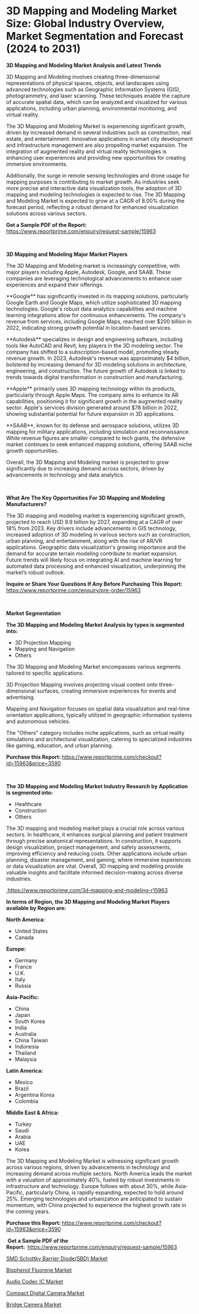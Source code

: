 <p><h1>3D Mapping and Modeling Market Size: Global Industry Overview, Market Segmentation and Forecast (2024 to 2031)</h1></p><p><strong>3D Mapping and Modeling Market Analysis and Latest Trends</strong></p>
<p><p>3D Mapping and Modeling involves creating three-dimensional representations of physical spaces, objects, and landscapes using advanced technologies such as Geographic Information Systems (GIS), photogrammetry, and laser scanning. These techniques enable the capture of accurate spatial data, which can be analyzed and visualized for various applications, including urban planning, environmental monitoring, and virtual reality.</p><p>The 3D Mapping and Modeling Market is experiencing significant growth, driven by increased demand in several industries such as construction, real estate, and entertainment. Innovative applications in smart city development and infrastructure management are also propelling market expansion. The integration of augmented reality and virtual reality technologies is enhancing user experiences and providing new opportunities for creating immersive environments.</p><p>Additionally, the surge in remote sensing technologies and drone usage for mapping purposes is contributing to market growth. As industries seek more precise and interactive data visualization tools, the adoption of 3D mapping and modeling technologies is expected to rise. The 3D Mapping and Modeling Market is expected to grow at a CAGR of 8.00% during the forecast period, reflecting a robust demand for enhanced visualization solutions across various sectors.</p></p>
<p><strong>Get a Sample PDF of the Report:&nbsp;</strong> <a href="https://www.reportprime.com/enquiry/request-sample/15963?utm_campaign=101&utm_medium=2&utm_source=Github&utm_content=ia&utm_term=30112024&utm_id=3d-mapping-and-modeling">https://www.reportprime.com/enquiry/request-sample/15963</a></p>
<p>&nbsp;</p>
<p><strong>3D Mapping and Modeling Major Market Players</strong></p>
<p><p>The 3D Mapping and Modeling market is increasingly competitive, with major players including Apple, Autodesk, Google, and SAAB. These companies are leveraging technological advancements to enhance user experiences and expand their offerings.</p><p>**Google** has significantly invested in its mapping solutions, particularly Google Earth and Google Maps, which utilize sophisticated 3D mapping technologies. Google's robust data analytics capabilities and machine learning integrations allow for continuous enhancements. The company's revenue from services, including Google Maps, reached over $200 billion in 2022, indicating strong growth potential in location-based services.</p><p>**Autodesk** specializes in design and engineering software, including tools like AutoCAD and Revit, key players in the 3D modeling sector. The company has shifted to a subscription-based model, promoting steady revenue growth. In 2023, Autodesk's revenue was approximately $4 billion, bolstered by increasing demand for 3D modeling solutions in architecture, engineering, and construction. The future growth of Autodesk is linked to trends towards digital transformation in construction and manufacturing.</p><p>**Apple** primarily uses 3D mapping technology within its products, particularly through Apple Maps. The company aims to enhance its AR capabilities, positioning it for significant growth in the augmented reality sector. Apple's services division generated around $78 billion in 2022, showing substantial potential for future expansion in 3D applications.</p><p>**SAAB**, known for its defense and aerospace solutions, utilizes 3D mapping for military applications, including simulation and reconnaissance. While revenue figures are smaller compared to tech giants, the defensive market continues to seek enhanced mapping solutions, offering SAAB niche growth opportunities.</p><p>Overall, the 3D Mapping and Modeling market is projected to grow significantly due to increasing demand across sectors, driven by advancements in technology and data analytics.</p></p>
<p>&nbsp;</p>
<p><strong>What Are The Key Opportunities For 3D Mapping and Modeling Manufacturers?</strong></p>
<p><p>The 3D mapping and modeling market is experiencing significant growth, projected to reach USD 9.9 billion by 2027, expanding at a CAGR of over 18% from 2023. Key drivers include advancements in GIS technology, increased adoption of 3D modeling in various sectors such as construction, urban planning, and entertainment, along with the rise of AR/VR applications. Geographic data visualization's growing importance and the demand for accurate terrain modeling contribute to market expansion. Future trends will likely focus on integrating AI and machine learning for automated data processing and enhanced visualization, underpinning the market’s robust outlook.</p></p>
<p><strong>Inquire or Share Your Questions If Any Before Purchasing This Report:</strong> <a href="https://www.reportprime.com/enquiry/pre-order/15963?utm_campaign=101&utm_medium=2&utm_source=Github&utm_content=ia&utm_term=30112024&utm_id=3d-mapping-and-modeling">https://www.reportprime.com/enquiry/pre-order/15963</a></p>
<p>&nbsp;</p>
<p><strong>Market Segmentation</strong></p>
<p><strong>The 3D Mapping and Modeling Market Analysis by types is segmented into:</strong></p>
<p><ul><li>3D Projection Mapping</li><li>Mapping and Navigation</li><li>Others</li></ul></p>
<p><p>The 3D Mapping and Modeling Market encompasses various segments tailored to specific applications. </p><p>3D Projection Mapping involves projecting visual content onto three-dimensional surfaces, creating immersive experiences for events and advertising. </p><p>Mapping and Navigation focuses on spatial data visualization and real-time orientation applications, typically utilized in geographic information systems and autonomous vehicles. </p><p>The "Others" category includes niche applications, such as virtual reality simulations and architectural visualization, catering to specialized industries like gaming, education, and urban planning.</p></p>
<p><strong>Purchase this Report:&nbsp;</strong><a href="https://www.reportprime.com/checkout?id=15963&price=3590&utm_campaign=101&utm_medium=2&utm_source=Github&utm_content=ia&utm_term=30112024&utm_id=3d-mapping-and-modeling">https://www.reportprime.com/checkout?id=15963&price=3590</a></p>
<p>&nbsp;</p>
<p><strong>The 3D Mapping and Modeling Market Industry Research by Application is segmented into:</strong></p>
<p><ul><li>Healthcare</li><li>Construction</li><li>Others</li></ul></p>
<p><p>The 3D mapping and modeling market plays a crucial role across various sectors. In healthcare, it enhances surgical planning and patient treatment through precise anatomical representations. In construction, it supports design visualization, project management, and safety assessments, improving efficiency and reducing costs. Other applications include urban planning, disaster management, and gaming, where immersive experiences or data visualization are vital. Overall, 3D mapping and modeling provide valuable insights and facilitate informed decision-making across diverse industries.</p></p>
<p><a href="https://www.reportprime.com/3d-mapping-and-modeling-r15963?utm_campaign=101&utm_medium=2&utm_source=Github&utm_content=ia&utm_term=30112024&utm_id=3d-mapping-and-modeling">&nbsp;https://www.reportprime.com/3d-mapping-and-modeling-r15963</a></p>
<p><strong>In terms of Region, the 3D Mapping and Modeling Market Players available by Region are:</strong></p>
<p>
    <p> <strong> North America: </strong>
        <ul>
            <li>United States</li>
            <li>Canada</li>
        </ul>
        </p> 
    <p> <strong> Europe: </strong>
        <ul>
            <li>Germany</li>
            <li>France</li>
            <li>U.K.</li>
            <li>Italy</li>
            <li>Russia</li>
        </ul>
        </p> 
    <p> <strong> Asia-Pacific: </strong>
        <ul>
            <li>China</li>
            <li>Japan</li>
            <li>South Korea</li>
            <li>India</li>
            <li>Australia</li>
            <li>China Taiwan</li>
            <li>Indonesia</li>
            <li>Thailand</li>
            <li>Malaysia</li>
        </ul>
        </p> 
    <p> <strong> Latin America: </strong>
        <ul>
            <li>Mexico</li>
            <li>Brazil</li>
            <li>Argentina Korea</li>
            <li>Colombia</li>
        </ul>
        </p> 
    <p> <strong> Middle East & Africa: </strong>
        <ul>
            <li>Turkey</li>
            <li>Saudi</li>
            <li>Arabia</li>
            <li>UAE</li>
            <li>Korea</li>
        </ul>
    </p>
    </p>
<p><p>The 3D Mapping and Modeling Market is witnessing significant growth across various regions, driven by advancements in technology and increasing demand across multiple sectors. North America leads the market with a valuation of approximately 40%, fueled by robust investments in infrastructure and technology. Europe follows with about 30%, while Asia-Pacific, particularly China, is rapidly expanding, expected to hold around 25%. Emerging technologies and urbanization are anticipated to sustain momentum, with China projected to experience the highest growth rate in the coming years.</p></p>
<p><strong>Purchase this Report: </strong><a href="https://www.reportprime.com/checkout?id=15963&price=3590&utm_campaign=101&utm_medium=2&utm_source=Github&utm_content=ia&utm_term=30112024&utm_id=3d-mapping-and-modeling">https://www.reportprime.com/checkout?id=15963&price=3590</a></p>
<p>&nbsp;<strong>Get a Sample PDF of the Report:&nbsp;&nbsp;</strong><a href="https://www.reportprime.com/enquiry/request-sample/15963?utm_campaign=101&utm_medium=2&utm_source=Github&utm_content=ia&utm_term=30112024&utm_id=3d-mapping-and-modeling">https://www.reportprime.com/enquiry/request-sample/15963</a></p>
<p><strong></strong></p>
<p><p><a href="https://issuu.com/reportprime-2/docs/smd-schottky-barrier-diodesbd-market-size-2030.ppt?utm_campaign=101&utm_medium=2&utm_source=Github&utm_content=ia&utm_term=30112024&utm_id=3d-mapping-and-modeling">SMD Schottky Barrier Diode(SBD) Market</a></p><p><a href="https://www.linkedin.com/pulse/bisphenol-fluorene-landscape-product-spectrum-market-gblce?utm_campaign=101&utm_medium=2&utm_source=Github&utm_content=ia&utm_term=30112024&utm_id=3d-mapping-and-modeling">Bisphenol Fluorene Market</a></p><p><a href="https://issuu.com/reportprime-2/docs/audio-codec-ic-market-size-2030.pptx?utm_campaign=101&utm_medium=2&utm_source=Github&utm_content=ia&utm_term=30112024&utm_id=3d-mapping-and-modeling">Audio Codec IC Market</a></p><p><a href="https://www.linkedin.com/pulse/sustainability-trends-compact-digital-camera-industry-market-n5c1e?utm_campaign=101&utm_medium=2&utm_source=Github&utm_content=ia&utm_term=30112024&utm_id=3d-mapping-and-modeling">Compact Digital Camera Market</a></p><p><a href="https://www.linkedin.com/pulse/competitive-intelligence-bridge-camera-market-key-players-1fcie?utm_campaign=101&utm_medium=2&utm_source=Github&utm_content=ia&utm_term=30112024&utm_id=3d-mapping-and-modeling">Bridge Camera Market</a></p></p>